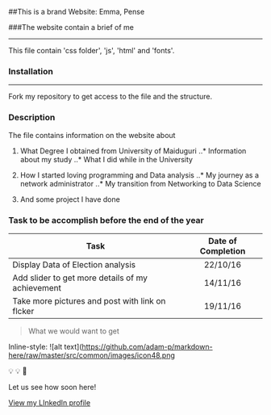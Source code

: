 ##This is a brand Website: Emma, Pense

###The website contain a brief of me

___

This file contain 'css folder', 'js', 'html' and 'fonts'.

### Installation
___

Fork my repository to get access to the file and the structure.


### Description

The file contains information on the website about


1. What Degree I obtained from University of Maiduguri
    ..* Information about my study
    ..* What I did while in the University

2. How I started loving programming and Data analysis
    ..* My journey as a network administrator
    ..* My transition from Networking to Data Science


3. And some project I have done



### Task to be accomplish before the end of the year

| Task                                                                           | Date of Completion          |
| ----------------------------------------------------------------- |:--------------------------------:|
| Display Data of Election analysis                               | 22/10/16                           |
| Add slider to get more details of my achievement      | 14/11/16                           |
| Take more pictures and post with link on flcker         |  19/11/16                          |


>  What we would want to get

Inline-style:
![alt text](https://github.com/adam-p/markdown-here/raw/master/src/common/images/icon48.png

:bulb: :bulb: :red_circle:


Let us see how soon here!








[View my LInkedIn profile](https://www.linkedin.com/in/emmaawokoya)